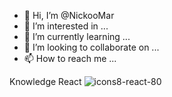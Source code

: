 - 👋 Hi, I’m @NickooMar
- 👀 I’m interested in ...
- 🌱 I’m currently learning ...
- 💞️ I’m looking to collaborate on ...
- 📫 How to reach me ...

Knowledge 
React ![icons8-react-80](https://user-images.githubusercontent.com/68347411/217638413-0d41f7de-8bcd-4a5b-9903-86bfdfce85dc.png)



<!---
NickooMar/NickooMar is a ✨ special ✨ repository because its `README.md` (this file) appears on your GitHub profile.
You can click the Preview link to take a look at your changes.
--->
